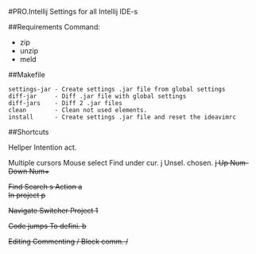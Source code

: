 #PRO.Intellij
Settings for all Intellij IDE-s

##Requirements
Command:
 - zip
 - unzip
 - meld

##Makefile

    settings-jar - Create settings .jar file from global settings 
    diff-jar     - Diff .jar file with global settings 
    diff-jars    - Diff 2 .jar files
    clean        - Clean not used elements.
    install      - Create settings .jar file and reset the ideavimrc

##Shortcuts

Hellper
    Intention act.  <ALT><ENTER>

Multiple cursors
    Mouse select    <ALT><MR>
    Find under cur. <ALT>j
    Unsel. chosen.  <ALT><S>j
    Up              <ALT>Num-
    Down            <ALT>Num+

Find
    Search      <ALT>s
    Action		<ALT>a	
    In project  <ALT>p

Navigate
    Switcher    <ALT><TAB>
    Project     <ALT>1

Code jumps
    To defini.  <C>b

Editing
    Commenting  <ALT>/
    Block comm. <ALT><S>/
